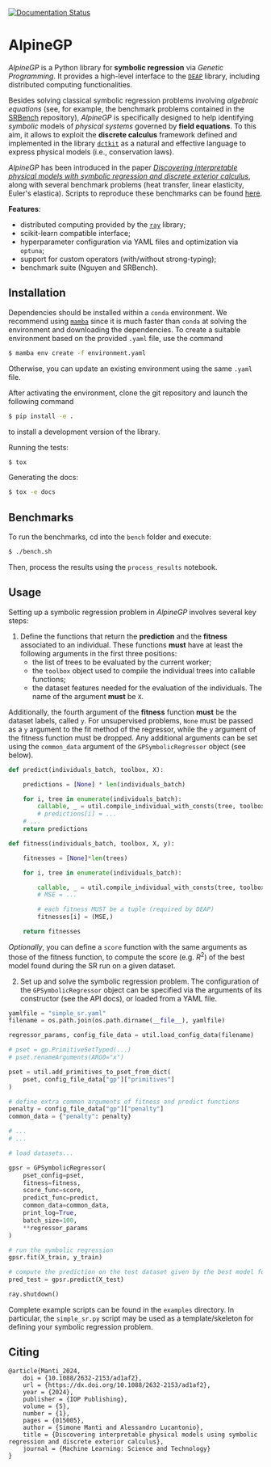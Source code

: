 [![Documentation Status](https://readthedocs.org/projects/alpine/badge/?version=latest)](https://alpine.readthedocs.io/en/latest/?badge=latest)

# AlpineGP

_AlpineGP_ is a Python library for **symbolic regression** via _Genetic Programming_.
It provides a high-level interface to the [`DEAP`](https://github.com/cpml-au/deap)
library, including distributed computing functionalities.

Besides solving classical symbolic regression problems involving _algebraic equations_
(see, for example, the benchmark problems contained in the
[SRBench](https://github.com/cavalab/srbench) repository), _AlpineGP_ is specifically
designed to help identifying _symbolic_ models of _physical systems_ governed by **field equations**.
To this aim, it allows to exploit the **discrete calculus** framework defined and implemented in the library
[`dctkit`](https://github.com/cpml-au/dctkit) as a natural and effective language to express physical models
(i.e., conservation laws).

_AlpineGP_ has been introduced in the paper [_Discovering interpretable physical models
with symbolic regression and discrete exterior calculus_](https://iopscience.iop.org/article/10.1088/2632-2153/ad1af2),
along with several benchmark problems (heat transfer, linear elasticity, Euler's
elastica). Scripts to reproduce these benchmarks can be found [here](https://github.com/cpml-au/SR-DEC_Examples).

**Features**:

- distributed computing provided by the [`ray`](https://www.ray.io) library;
- scikit-learn compatible interface;
- hyperparameter configuration via YAML files and optimization via `optuna`;
- support for custom operators (with/without strong-typing);
- benchmark suite (Nguyen and SRBench).

## Installation

Dependencies should be installed within a `conda` environment. We recommend using
[`mamba`](https://github.com/mamba-org/mamba) since it is much faster than `conda` at
solving the environment and downloading the dependencies. To create a suitable
environment based on the provided `.yaml` file, use the command

```bash
$ mamba env create -f environment.yaml
```

Otherwise, you can update an existing environment using the same `.yaml` file.

After activating the environment, clone the git repository and launch the following command

```bash
$ pip install -e .
```

to install a development version of the library.

Running the tests:

```bash
$ tox
```

Generating the docs:

```bash
$ tox -e docs
```

## Benchmarks

To run the benchmarks, cd into the `bench` folder and execute:

```bash
$ ./bench.sh
```

Then, process the results using the `process_results` notebook.

## Usage

Setting up a symbolic regression problem in _AlpineGP_ involves several key steps:

1. Define the functions that return the **prediction** and the **fitness**
   associated to an individual. These functions **must** have at least the following
   arguments in the first three positions:
   - the list of trees to be evaluated by the current worker;
   - the `toolbox` object used to compile the individual trees into callable functions;
   - the dataset features needed for the evaluation of the individuals. The name of the
     argument **must** be `X`.

Additionally, the fourth argument of the **fitness** function **must** be the dataset
labels, called `y`. For unsupervised problems, `None` must be passed as a `y` argument
to the fit method of the regressor, while the `y` argument of the fitness function must
be dropped. Any additional arguments can be set using
the `common_data` argument of the `GPSymbolicRegressor` object (see below).

```python
def predict(individuals_batch, toolbox, X):

    predictions = [None] * len(individuals_batch)

    for i, tree in enumerate(individuals_batch):
        callable, _ = util.compile_individual_with_consts(tree, toolbox)
        # predictions[i] = ...
    # ...
    return predictions

def fitness(individuals_batch, toolbox, X, y):

    fitnesses = [None]*len(trees)

    for i, tree in enumerate(individuals_batch):

        callable, _ = util.compile_individual_with_consts(tree, toolbox)
        # MSE = ...

        # each fitness MUST be a tuple (required by DEAP)
        fitnesses[i] = (MSE,)

    return fitnesses
```

_Optionally_, you can define a `score` function with the same arguments as those of the
fitness function, to compute the score (e.g. $R^2$) of the best model found during the
SR run on a given dataset.

2. Set up and solve the symbolic regression problem. The configuration of the
   `GPSymbolicRegressor` object can be specified via the arguments of its constructor
   (see the API docs), or loaded from a YAML file.

```python
yamlfile = "simple_sr.yaml"
filename = os.path.join(os.path.dirname(__file__), yamlfile)

regressor_params, config_file_data = util.load_config_data(filename)

# pset = gp.PrimitiveSetTyped(...)
# pset.renameArguments(ARG0="x")

pset = util.add_primitives_to_pset_from_dict(
    pset, config_file_data["gp"]["primitives"]
)

# define extra common arguments of fitness and predict functions
penalty = config_file_data["gp"]["penalty"]
common_data = {"penalty": penalty}

# ...
# ...

# load datasets...

gpsr = GPSymbolicRegressor(
    pset_config=pset,
    fitness=fitness,
    score_func=score,
    predict_func=predict,
    common_data=common_data,
    print_log=True,
    batch_size=100,
    **regressor_params
)

# run the symbolic regression
gpsr.fit(X_train, y_train)

# compute the prediction on the test dataset given by the best model found during the SR
pred_test = gpsr.predict(X_test)

ray.shutdown()
```

Complete example scripts can be found in the `examples` directory. In particular, the
`simple_sr.py` script may be used as a template/skeleton for defining your symbolic
regression problem.

## Citing

```
@article{Manti_2024,
    doi = {10.1088/2632-2153/ad1af2},
    url = {https://dx.doi.org/10.1088/2632-2153/ad1af2},
    year = {2024},
    publisher = {IOP Publishing},
    volume = {5},
    number = {1},
    pages = {015005},
    author = {Simone Manti and Alessandro Lucantonio},
    title = {Discovering interpretable physical models using symbolic regression and discrete exterior calculus},
    journal = {Machine Learning: Science and Technology}
}
```
